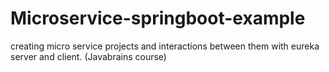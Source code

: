 # Microservice-springboot-example
creating micro service projects and interactions between them with eureka server and client. (Javabrains course)
